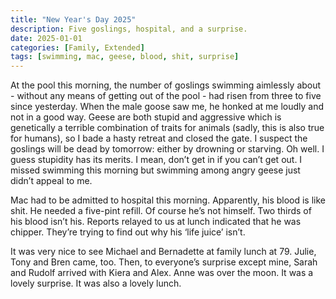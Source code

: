 ```yaml
---
title: "New Year's Day 2025"
description: Five goslings, hospital, and a surprise.
date: 2025-01-01
categories: [Family, Extended]
tags: [swimming, mac, geese, blood, shit, surprise]
---
```

At the pool this morning, the number of goslings swimming aimlessly about - without any means of getting out of the pool - had risen from three to five since yesterday. When the male goose saw me, he honked at me loudly and not in a good way. Geese are both stupid and aggressive which is genetically a terrible combination of traits for animals (sadly, this is also true for humans), so I bade a hasty retreat and closed the gate. I suspect the goslings will be dead by tomorrow: either by drowning or starving. Oh well. I guess stupidity has its merits. I mean, don’t get in if you can’t get out. I missed swimming this morning but swimming among angry geese just didn’t appeal to me.

Mac had to be admitted to hospital this morning. Apparently, his blood is like shit. He needed a five-pint refill. Of course he’s not himself. Two thirds of his blood isn’t his. Reports relayed to us at lunch indicated that he was chipper. They’re trying to find out why his ‘life juice’ isn’t.

It was very nice to see Michael and Bernadette at family lunch at 79. Julie, Tony and Bren came, too. Then, to everyone’s surprise except mine, Sarah and Rudolf arrived with Kiera and Alex. Anne was over the moon. It was a lovely surprise. It was also a lovely lunch.
